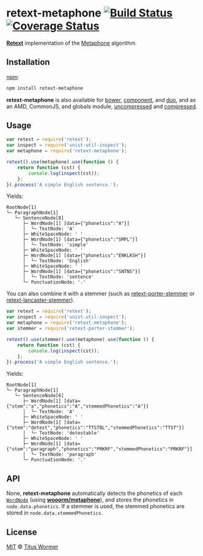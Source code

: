 # retext-metaphone [![Build Status](https://img.shields.io/travis/wooorm/retext-metaphone.svg?style=flat)](https://travis-ci.org/wooorm/retext-metaphone) [![Coverage Status](https://img.shields.io/coveralls/wooorm/retext-metaphone.svg?style=flat)](https://coveralls.io/r/wooorm/retext-metaphone?branch=master)

[**Retext**](https://github.com/wooorm/retext) implementation of the
[Metaphone](http://en.wikipedia.org/wiki/Metaphone) algorithm.

## Installation

[npm](https://docs.npmjs.com/cli/install):

```bash
npm install retext-metaphone
```

**retext-metaphone** is also available for [bower](http://bower.io/#install-packages),
[component](https://github.com/componentjs/component), and
[duo](http://duojs.org/#getting-started), and as an AMD, CommonJS, and globals
module, [uncompressed](retext-metaphone.js) and
[compressed](retext-metaphone.min.js).

## Usage

```javascript
var retext = require('retext');
var inspect = require('unist-util-inspect');
var metaphone = require('retext-metaphone');

retext().use(metaphone).use(function () {
    return function (cst) {
        console.log(inspect(cst));
    };
}).process('A simple English sentence.');
```

Yields:

```text
RootNode[1]
└─ ParagraphNode[1]
   └─ SentenceNode[8]
      ├─ WordNode[1] [data={"phonetics":"A"}]
      │  └─ TextNode: 'A'
      ├─ WhiteSpaceNode: ' '
      ├─ WordNode[1] [data={"phonetics":"SMPL"}]
      │  └─ TextNode: 'simple'
      ├─ WhiteSpaceNode: ' '
      ├─ WordNode[1] [data={"phonetics":"ENKLKSH"}]
      │  └─ TextNode: 'English'
      ├─ WhiteSpaceNode: ' '
      ├─ WordNode[1] [data={"phonetics":"SNTNS"}]
      │  └─ TextNode: 'sentence'
      └─ PunctuationNode: '.'
```

You can also combine it with a stemmer (such as [retext-porter-stemmer](https://github.com/wooorm/retext-porter-stemmer)
or [retext-lancaster-stemmer](https://github.com/wooorm/retext-lancaster-stemmer)).

```javascript
var retext = require('retext');
var inspect = require('unist-util-inspect');
var metaphone = require('retext-metaphone');
var stemmer = require('retext-porter-stemmer');

retext().use(stemmer).use(metaphone).use(function () {
    return function (cst) {
        console.log(inspect(cst));
    };
}).process('A simple English sentence.');
```

Yields:

```text
RootNode[1]
└─ ParagraphNode[1]
   └─ SentenceNode[6]
      ├─ WordNode[1] [data={"stem":"a","phonetics":"A","stemmedPhonetics":"A"}]
      │  └─ TextNode: 'A'
      ├─ WhiteSpaceNode: ' '
      ├─ WordNode[1] [data={"stem":"detest","phonetics":"TTSTBL","stemmedPhonetics":"TTST"}]
      │  └─ TextNode: 'detestable'
      ├─ WhiteSpaceNode: ' '
      ├─ WordNode[1] [data={"stem":"paragraph","phonetics":"PRKRF","stemmedPhonetics":"PRKRF"}]
      │  └─ TextNode: 'paragraph'
      └─ PunctuationNode: '.'
```

## API

None, **retext-metaphone** automatically detects the phonetics of each
[`WordNode`](https://github.com/wooorm/nlcst#wordnode) (using [**wooorm/metaphone**](https://github.com/wooorm/metaphone)),
and stores the phonetics in `node.data.phonetics`. If a stemmer is used,
the stemmed phonetics are stored in `node.data.stemmedPhonetics`.

## License

[MIT](LICENSE) © [Titus Wormer](http://wooorm.com)
